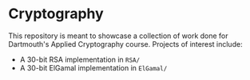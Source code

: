 # Cryptography
This repository is meant to showcase a collection of work done for Dartmouth's Applied Cryptography course. Projects of interest include:
- A 30-bit RSA implementation in `RSA/`
- A 30-bit ElGamal implementation in `ElGamal/`
